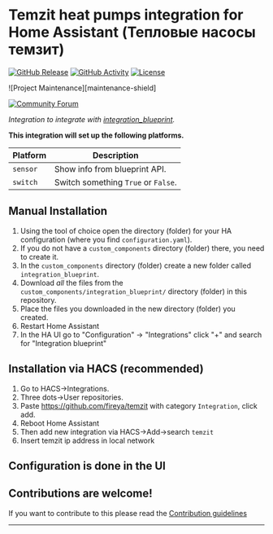 # Temzit heat pumps integration for Home Assistant (Тепловые насосы темзит)

[![GitHub Release][releases-shield]][releases]
[![GitHub Activity][commits-shield]][commits]
[![License][license-shield]](LICENSE)

![Project Maintenance][maintenance-shield]

[![Community Forum][forum-shield]][forum]

_Integration to integrate with [integration_blueprint][integration_blueprint]._

**This integration will set up the following platforms.**

Platform | Description
-- | --
`sensor` | Show info from blueprint API.
`switch` | Switch something `True` or `False`.

## Manual Installation

1. Using the tool of choice open the directory (folder) for your HA configuration (where you find `configuration.yaml`).
1. If you do not have a `custom_components` directory (folder) there, you need to create it.
1. In the `custom_components` directory (folder) create a new folder called `integration_blueprint`.
1. Download _all_ the files from the `custom_components/integration_blueprint/` directory (folder) in this repository.
1. Place the files you downloaded in the new directory (folder) you created.
1. Restart Home Assistant
1. In the HA UI go to "Configuration" -> "Integrations" click "+" and search for "Integration blueprint"

## Installation via HACS (recommended)

1. Go to HACS->Integrations.
1. Three dots->User repositories.
1. Paste https://github.com/fireya/temzit with category `Integration`, click add.
1. Reboot Home Assistant
1. Then add new integration via HACS->Add->search `temzit`
1. Insert temzit ip address in local network

## Configuration is done in the UI

<!---->

## Contributions are welcome!

If you want to contribute to this please read the [Contribution guidelines](CONTRIBUTING.md)

***

[integration_blueprint]: https://github.com/fireya/temzit
[buymecoffeebadge]: https://img.shields.io/badge/buy%20me%20a%20coffee-donate-yellow.svg?style=for-the-badge
[commits-shield]: https://img.shields.io/github/commit-activity/y/fireya/temzit.svg?style=for-the-badge
[commits]: https://github.com/fireya/temzit/commits/main
[exampleimg]: example.png
[forum-shield]: https://img.shields.io/badge/community-forum-brightgreen.svg?style=for-the-badge
[forum]: https://community.home-assistant.io/
[license-shield]: https://img.shields.io/github/license/fireya/temzit.svg?style=for-the-badge
[releases-shield]: https://img.shields.io/github/release/fireya/temzit.svg?style=for-the-badge
[releases]: https://github.com/fireya/temzit/releases
